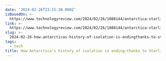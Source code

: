 ```yaml
---
date: '2024-02-26T23:15:30.000Z'
isBasedOn: >-
  https://www.technologyreview.com/2024/02/26/1088144/antarctica-starlink-elon-musk-satellite-internet/
link: >-
  https://www.technologyreview.com/2024/02/26/1088144/antarctica-starlink-elon-musk-satellite-internet/
slug: >-
  2024-02-26-how-antarcticas-history-of-isolation-is-endingthanks-to-starlink-or-mit-te
tags:
  - tech
title: How Antarctica’s history of isolation is ending—thanks to Starlink | MIT Te
---
```


